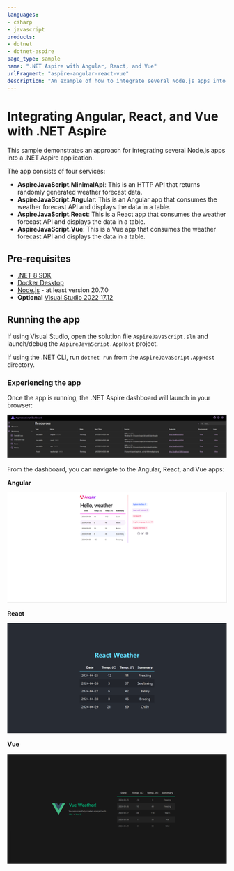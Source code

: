 ```yaml
---
languages:
- csharp
- javascript
products:
- dotnet
- dotnet-aspire
page_type: sample
name: ".NET Aspire with Angular, React, and Vue"
urlFragment: "aspire-angular-react-vue"
description: "An example of how to integrate several Node.js apps into a .NET Aspire app."
---
```


# Integrating Angular, React, and Vue with .NET Aspire

This sample demonstrates an approach for integrating several Node.js apps into a .NET Aspire application.

The app consists of four services:

- **AspireJavaScript.MinimalApi**: This is an HTTP API that returns randomly generated weather forecast data.
- **AspireJavaScript.Angular**: This is an Angular app that consumes the weather forecast API and displays the data in a table.
- **AspireJavaScript.React**: This is a React app that consumes the weather forecast API and displays the data in a table.
- **AspireJavaScript.Vue**: This is a Vue app that consumes the weather forecast API and displays the data in a table.

## Pre-requisites

- [.NET 8 SDK](https://dotnet.microsoft.com/download/dotnet/8.0)
- [Docker Desktop](https://www.docker.com/products/docker-desktop/)
- [Node.js](https://nodejs.org) - at least version 20.7.0
- **Optional** [Visual Studio 2022 17.12](https://visualstudio.microsoft.com/vs/)

## Running the app

If using Visual Studio, open the solution file `AspireJavaScript.sln` and launch/debug the `AspireJavaScript.AppHost` project.

If using the .NET CLI, run `dotnet run` from the `AspireJavaScript.AppHost` directory.

### Experiencing the app

Once the app is running, the .NET Aspire dashboard will launch in your browser:

![.NET Aspire dashboard](./images/aspire-dashboard.png)

From the dashboard, you can navigate to the Angular, React, and Vue apps:

**Angular**

![Angular app](./images/angular-app.png)

**React**

![React app](./images/react-app.png)

**Vue**

![Vue app](./images/vue-app.png)
